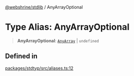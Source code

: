 [@webshrine/stdlib](../globals.md) / AnyArrayOptional

# Type Alias: AnyArrayOptional

> **AnyArrayOptional**: [`AnyArray`](AnyArray.md) \| `undefined`

## Defined in

[packages/stdtyp/src/aliases.ts:12](https://github.com/webshrine/webshrine/blob/8cedc3f2efca3108f17475a5ce8404715d0d24a5/packages/stdtyp/src/aliases.ts#L12)

